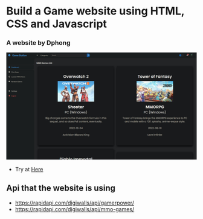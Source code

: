 # Build a Game website using HTML, CSS and Javascript
### A website by Dphong

![Home Screen](./screenshot.jpg)

- Try at [Here](https://dinhphongne.github.io/GameStation/)

## Api that the website is using
- https://rapidapi.com/digiwalls/api/gamerpower/
- https://rapidapi.com/digiwalls/api/mmo-games/
